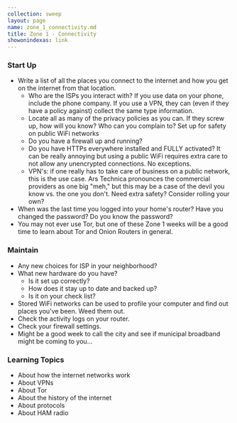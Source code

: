 ```yaml
---
collection: sweep
layout: page
name: zone_1_connectivity.md
title: Zone 1 - Connectivity
showonindexas: link
---
```


### Start Up
- Write a list of all the places you connect to the internet and how you get on the internet from that location.
	- Who are the ISPs you interact with? If you use data on your phone, include the phone company. If you use a VPN, they can (even if they have a policy against) collect the same type information.
	- Locate all as many of the privacy policies as you can. If they screw up, how will you know? Who can you complain to?
Set up for safety on public WiFi networks
	- Do you have a firewall up and running?
	- Do you have HTTPs everywhere installed and FULLY activated? It can be really annoying but using a public WiFi requires extra care to not allow any unencrypted connections. No exceptions.
	- VPN's: if one really has to take care of business on a public network, this is the use case. Ars Technica pronounces the commercial providers as one big "meh," but this may be a case of the devil you know vs. the one you don't. Need extra safety? Consider rolling your own?
- When was the last time you logged into your home's router? Have you changed the password? Do you know the password?
- You may not ever use Tor, but one of these Zone 1 weeks will be a good time to learn about Tor and Onion Routers in general.

### Maintain
- Any new choices for ISP in your neighborhood?
- What new hardware do you have?
    -   Is it set up correctly?
    -   How does it stay up to date and backed up?
    -   Is it on your check list?
- Stored WiFi networks can be used to profile your computer and find out places you’ve been. Weed them out.
- Check the activity logs on your router.
- Check your firewall settings.
- Might be a good week to call the city and see if municipal broadband might be coming to you…

### Learning Topics
- About how the internet networks work
- About VPNs
- About Tor
- About the history of the internet
- About protocols
- About HAM radio
